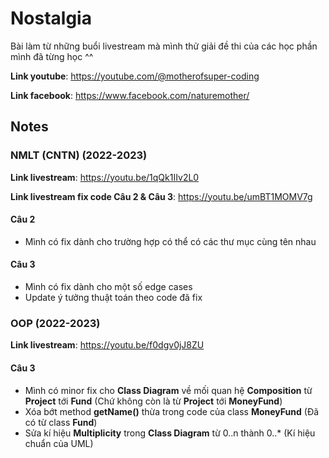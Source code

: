# Nostalgia
Bài làm từ những buổi livestream mà mình thử giải đề thi của các học phần mình đã từng học ^^

**Link youtube**: https://youtube.com/@motherofsuper-coding

**Link facebook**: https://www.facebook.com/naturemother/

## Notes
### NMLT (CNTN) (2022-2023)
**Link livestream**: https://youtu.be/1qQk1IIv2L0

**Link livestream fix code Câu 2 & Câu 3**: https://youtu.be/umBT1MOMV7g
#### Câu 2
- Mình có fix dành cho trường hợp có thể có các thư mục cùng tên nhau
#### Câu 3
- Mình có fix dành cho một số edge cases
- Update ý tưởng thuật toán theo code đã fix
### OOP (2022-2023)
**Link livestream**: https://youtu.be/f0dgv0jJ8ZU
#### Câu 3
- Mình có minor fix cho **Class Diagram** về mối quan hệ **Composition** từ **Project** tới **Fund** (Chứ không còn là từ **Project** tới **MoneyFund**)
- Xóa bớt method **getName()** thừa trong code của class **MoneyFund** (Đã có từ class **Fund**)
- Sửa kí hiệu **Multiplicity** trong **Class Diagram** từ 0..n thành 0..* (Kí hiệu chuẩn của UML)